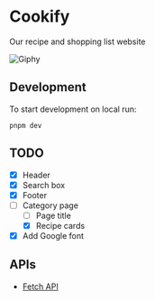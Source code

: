 # Cookify

Our recipe and shopping list website

![Giphy](https://media0.giphy.com/media/CNocEFcF9IBegtgW3q/giphy.gif?cid=ecf05e475ew1i5qpofucg8ax7cepq731g23gioh5sls0lcsq&ep=v1_gifs_search&rid=giphy.gif&ct=g)

## Development

To start development on local run:

```shell
pnpm dev
```

## TODO

- [x] Header
- [x] Search box
- [x] Footer
- [ ] Category page
  - [ ] Page title
  - [x] Recipe cards
- [x] Add Google font

## APIs

- [Fetch API](https://developer.mozilla.org/en-US/docs/Web/API/Fetch_API)
